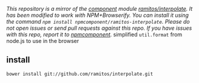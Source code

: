 *This repository is a mirror of the [component](http://component.io) module [ramitos/interpolate](http://github.com/ramitos/interpolate). It has been modified to work with NPM+Browserify. You can install it using the command `npm install npmcomponent/ramitos-interpolate`. Please do not open issues or send pull requests against this repo. If you have issues with this repo, report it to [npmcomponent](https://github.com/airportyh/npmcomponent).*
simplified `util.format` from node.js to use in the browser

## install
    bower install git://github.com/ramitos/interpolate.git
